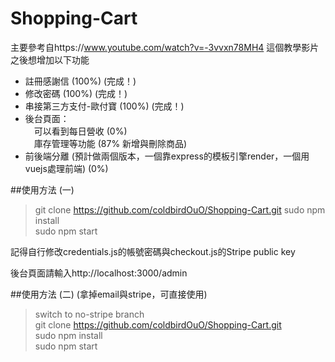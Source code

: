 # Shopping-Cart
主要參考自https://www.youtube.com/watch?v=-3vvxn78MH4 這個教學影片  
之後想增加以下功能
* 註冊感謝信 (100%) (完成！)
* 修改密碼 (100%) (完成！)
* 串接第三方支付-歐付寶 (100%) (完成！)
* 後台頁面：  
　可以看到每日營收 (0%)  
　庫存管理等功能 (87% 新增與刪除商品)
* 前後端分離 (預計做兩個版本，一個靠express的模板引擎render，一個用vuejs處理前端) (0%)


##使用方法 (一)
>git clone https://github.com/coldbirdOuO/Shopping-Cart.git
>sudo npm install  
>sudo npm start  

記得自行修改credentials.js的帳號密碼與checkout.js的Stripe public key

後台頁面請輸入http://localhost:3000/admin


##使用方法 (二) (拿掉email與stripe，可直接使用)

>switch to no-stripe branch  
>git clone https://github.com/coldbirdOuO/Shopping-Cart.git  
>sudo npm install  
>sudo npm start  
